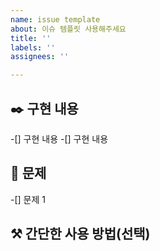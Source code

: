 ```yaml
---
name: issue template
about: 이슈 템플릿 사용해주세요
title: ''
labels: ''
assignees: ''

---
```


## ✒️ 구현 내용

-[] 구현 내용
-[] 구현 내용

## 🤯 문제 
-[] 문제 1

## ⚒️ 간단한 사용 방법(선택)
